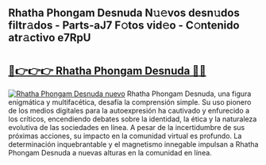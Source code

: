## Rhatha Phongam Desnuda N𝚞𝚎vos desn𝚞dos filtr𝚊dos - Parts-aJ7 F𝚘tos vid𝚎o - C𝚘ntenido atr𝚊ctivo e7RpU

# <h2><a href="http://mb0hlmj.tromn.icu/?c=Rhatha+Phongam+Desnuda">🔗👉👉👉 Rhatha Phongam Desnuda 🔗🔗</a></h2>

[![Rhatha Phongam Desnuda nuevo](https://i.imgur.com/pEAQMta.gif)](http://mb0hlmj.tromn.icu/?c=Rhatha+Phongam+Desnuda)
Rhatha Phongam Desnuda, una figura enigmática y multifacética, desafía la comprensión simple. Su uso pionero de los medios digitales para la autoexpresión ha cautivado y enfurecido a los críticos, encendiendo debates sobre la identidad, la ética y la naturaleza evolutiva de las sociedades en línea. A pesar de la incertidumbre de sus próximas acciones, su impacto en la comunidad virtual es profundo. La determinación inquebrantable y el magnetismo innegable impulsan a Rhatha Phongam Desnuda a nuevas alturas en la comunidad en línea.
